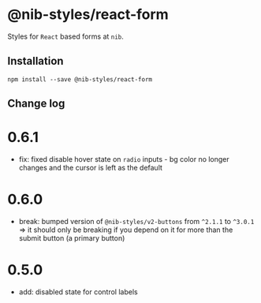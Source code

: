 # @nib-styles/react-form

Styles for `React` based forms at `nib`.

## Installation

    npm install --save @nib-styles/react-form

## Change log

# 0.6.1

- fix: fixed disable hover state on `radio` inputs - bg color no longer changes and the cursor is left as the default

# 0.6.0

- break: bumped version of `@nib-styles/v2-buttons` from `^2.1.1` to `^3.0.1` => it should only be breaking if you depend on it for more than the submit button (a primary button)

# 0.5.0

- add: disabled state for control labels
